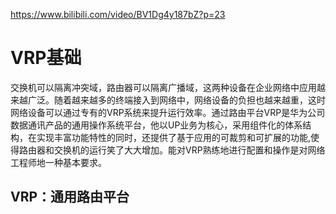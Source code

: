  https://www.bilibili.com/video/BV1Dg4y187bZ?p=23 

# VRP基础

交换机可以隔离冲突域，路由器可以隔离广播域，这两种设备在企业网络中应用越来越广泛。随着越来越多的终端接入到网络中，网络设备的负担也越来越重，这时网络设备可以通过专有的VRP系统来提升运行效率。通过路由平台VRP是华为公司数据通讯产品的通用操作系统平台，他以UP业务为核心，采用组件化的体系结构，在实现丰富功能特性的同时，还提供了基于应用的可裁剪和可扩展的功能,使得路由器和交换机的运行笑了大大增加。能对VRP熟练地进行配置和操作是对网络工程师地一种基本要求。

## VRP：通用路由平台

